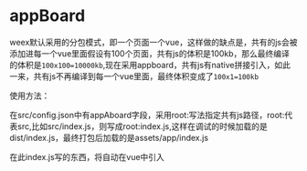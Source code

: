 # appBoard

weex默认采用的分包模式，即一个页面一个vue，这样做的缺点是，共有的js会被添加进每一个vue里面假设有100个页面，共有js的体积是100kb，那么最终编译的体积是`100x100=10000kb`,现在采用appboard，共有js有native拼接引入，如此一来，共有js不再编译到每一个vue里面，最终体积变成了`100x1=100kb`

使用方法：

在src/config.json中有appAboard字段，采用root:写法指定共有js路径，root:代表src,比如src/index.js，则写成root:index.js,这样在调试的时候加载的是dist/index.js，最终打包后加载的是assets/app/index.js

在此index.js写的东西，将自动在vue中引入

